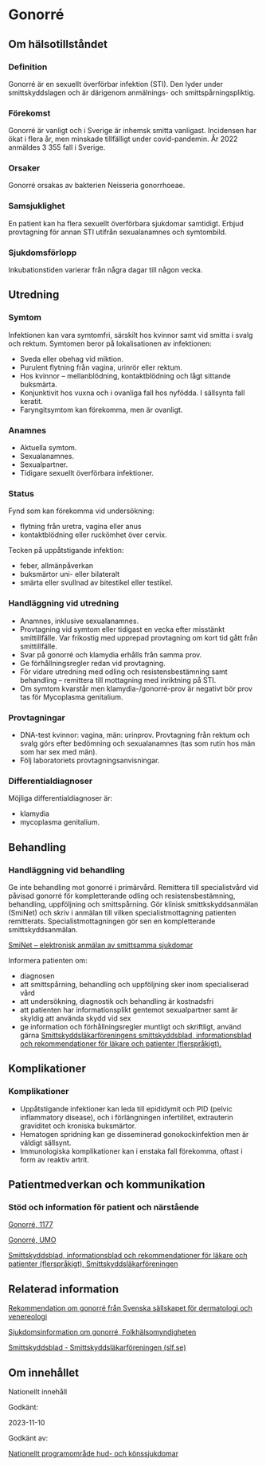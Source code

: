 Gonorré
=======

Om hälsotillståndet
-------------------

### Definition

Gonorré är en sexuellt överförbar infektion (STI). Den lyder under smittskyddslagen och är därigenom anmälnings- och smittspårningspliktig.

### Förekomst

Gonorré är vanligt och i Sverige är inhemsk smitta vanligast. Incidensen har ökat i flera år, men minskade tillfälligt under covid-pandemin. År 2022 anmäldes 3 355 fall i Sverige.

### Orsaker

Gonorré orsakas av bakterien Neisseria gonorrhoeae.

### Samsjuklighet

En patient kan ha flera sexuellt överförbara sjukdomar samtidigt. Erbjud provtagning för annan STI utifrån sexualanamnes och symtombild.

### Sjukdomsförlopp

Inkubationstiden varierar från några dagar till någon vecka.

Utredning
---------

### Symtom

Infektionen kan vara symtomfri, särskilt hos kvinnor samt vid smitta i svalg och rektum. Symtomen beror på lokalisationen av infektionen:

*   Sveda eller obehag vid miktion.
*   Purulent flytning från vagina, urinrör eller rektum.
*   Hos kvinnor – mellanblödning, kontaktblödning och lågt sittande buksmärta.
*   Konjunktivit hos vuxna och i ovanliga fall hos nyfödda. I sällsynta fall keratit.
*   Faryngitsymtom kan förekomma, men är ovanligt.

### Anamnes

*   Aktuella symtom.
*   Sexualanamnes.
*   Sexualpartner.
*   Tidigare sexuellt överförbara infektioner.

### Status

Fynd som kan förekomma vid undersökning:

*   flytning från uretra, vagina eller anus
*   kontaktblödning eller ruckömhet över cervix.

Tecken på uppåtstigande infektion:

*   feber, allmänpåverkan
*   buksmärtor uni- eller bilateralt
*   smärta eller svullnad av bitestikel eller testikel.

### Handläggning vid utredning

*   Anamnes, inklusive sexualanamnes.
*   Provtagning vid symtom eller tidigast en vecka efter misstänkt smittillfälle. Var frikostig med upprepad provtagning om kort tid gått från smittillfälle.
*   Svar på gonorré och klamydia erhålls från samma prov.
*   Ge förhållningsregler redan vid provtagning.
*   För vidare utredning med odling och resistensbestämning samt behandling – remittera till mottagning med inriktning på STI.
*   Om symtom kvarstår men klamydia-/gonorré-prov är negativt bör prov tas för Mycoplasma genitalium.

### Provtagningar

*   DNA-test kvinnor: vagina, män: urinprov. Provtagning från rektum och svalg görs efter bedömning och sexualanamnes (tas som rutin hos män som har sex med män).
*   Följ laboratoriets provtagningsanvisningar.

### Differentialdiagnoser

Möjliga differentialdiagnoser är:

*   klamydia
*   mycoplasma genitalium.

Behandling
----------

### Handläggning vid behandling

Ge inte behandling mot gonorré i primärvård. Remittera till specialistvård vid påvisad gonorré för kompletterande odling och resistensbestämning, behandling, uppföljning och smittspårning. Gör klinisk smittkskyddsanmälan (SmiNet) och skriv i anmälan till vilken specialistmottagning patienten remitterats. Specialistmottagningen gör sen en kompletterande smittskyddsanmälan.

[SmiNet – elektronisk anmälan av smittsamma sjukdomar](https://www.folkhalsomyndigheten.se/sminet/)

Informera patienten om:

*   diagnosen
*   att smittspårning, behandling och uppföljning sker inom specialiserad vård
*   att undersökning, diagnostik och behandling är kostnadsfri
*   att patienten har informationsplikt gentemot sexualpartner samt är skyldig att använda skydd vid sex
*   ge information och förhållningsregler muntligt och skriftligt, använd gärna [Smittskyddsläkarföreningens smittskyddsblad, informationsblad och rekommendationer för läkare och patienter (flerspråkigt).](https://slf.se/smittskyddslakarforeningen/smittskyddsblad/)

Komplikationer
--------------

### Komplikationer

*   Uppåtstigande infektioner kan leda till epididymit och PID (pelvic inflammatory disease), och i förlängningen infertilitet, extrauterin graviditet och kroniska buksmärtor.
*   Hematogen spridning kan ge disseminerad gonokockinfektion men är väldigt sällsynt.
*   Immunologiska komplikationer kan i enstaka fall förekomma, oftast i form av reaktiv artrit.

Patientmedverkan och kommunikation
----------------------------------

### Stöd och information för patient och närstående

[Gonorré, 1177](https://www.1177.se/sjukdomar--besvar/konsorgan/konssjukdomar/gonorre/)

[Gonorré, UMO](https://www.umo.se/sex/konssjukdomar/gonorre/)

[Smittskyddsblad, informationsblad och rekommendationer för läkare och patienter (flerspråkigt), Smittskyddsläkarföreningen](https://slf.se/smittskyddslakarforeningen/smittskyddsblad/)

Relaterad information
---------------------

[Rekommendation om gonorré från Svenska sällskapet för dermatologi och venereologi](https://ssdv.se/venereologi/riktlinjer)

[Sjukdomsinformation om gonorré, Folkhälsomyndigheten](https://www.folkhalsomyndigheten.se/smittskydd-beredskap/smittsamma-sjukdomar/gonorre/)

[Smittskyddsblad - Smittskyddsläkarföreningen (slf.se)](https://slf.se/smittskyddslakarforeningen/smittskyddsblad/ "https://slf.se/smittskyddslakarforeningen/smittskyddsblad/")

Om innehållet
-------------

Nationellt innehåll

Godkänt:

2023-11-10

Godkänt av:

[Nationellt programområde hud- och könssjukdomar](https://kunskapsstyrningvard.se/kunskapsstyrningvard/programomradenochsamverkansgrupper/nationellaprogramomraden/npohudochkonssjukdomar.56432.html)
